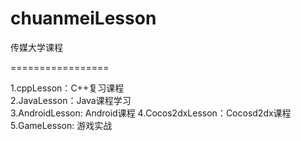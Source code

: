 chuanmeiLesson
=================

传媒大学课程

=================

1.cppLesson：C++复习课程<br>
2.JavaLesson：Java课程学习<br>
3.AndroidLesson: Android课程
4.Cocos2dxLesson：Cocosd2dx课程
5.GameLesson: 游戏实战
